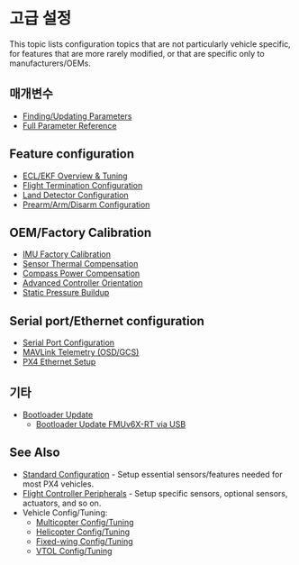 # 고급 설정

This topic lists configuration topics that are not particularly vehicle specific, for features that are more rarely modified, or that are specific only to manufacturers/OEMs.

## 매개변수

- [Finding/Updating Parameters](../advanced_config/parameters.md)
- [Full Parameter Reference](../advanced_config/parameter_reference.md)

## Feature configuration

- [ECL/EKF Overview & Tuning](../advanced_config/tuning_the_ecl_ekf.md)
- [Flight Termination Configuration](../advanced_config/flight_termination.md)
- [Land Detector Configuration](../advanced_config/land_detector.md)
- [Prearm/Arm/Disarm Configuration](../advanced_config/prearm_arm_disarm.md)

## OEM/Factory Calibration

- [IMU Factory Calibration](../advanced_config/imu_factory_calibration.md)
- [Sensor Thermal Compensation](../advanced_config/sensor_thermal_calibration.md)
- [Compass Power Compensation](../advanced_config/compass_power_compensation.md)
- [Advanced Controller Orientation](../advanced_config/advanced_flight_controller_orientation_leveling.md)
- [Static Pressure Buildup](../advanced_config/static_pressure_buildup.md)

## Serial port/Ethernet configuration

- [Serial Port Configuration](../peripherals/serial_configuration.md)
- [MAVLink Telemetry (OSD/GCS)](../peripherals/mavlink_peripherals.md)
- [PX4 Ethernet Setup](../advanced_config/ethernet_setup.md)

## 기타

- [Bootloader Update](../advanced_config/bootloader_update.md)
  - [Bootloader Update FMUv6X-RT via USB](../advanced_config/bootloader_update_v6xrt.md)

## See Also

- [Standard Configuration](../config/index.md) - Setup essential sensors/features needed for most PX4 vehicles.
- [Flight Controller Peripherals](../peripherals/index.md) - Setup specific sensors, optional sensors, actuators, and so on.
- Vehicle Config/Tuning:
  - [Multicopter Config/Tuning](../config_mc/index.md)
  - [Helicopter Config/Tuning](../config_heli/index.md)
  - [Fixed-wing Config/Tuning](../config_fw/index.md)
  - [VTOL Config/Tuning](../config_vtol/index.md)
